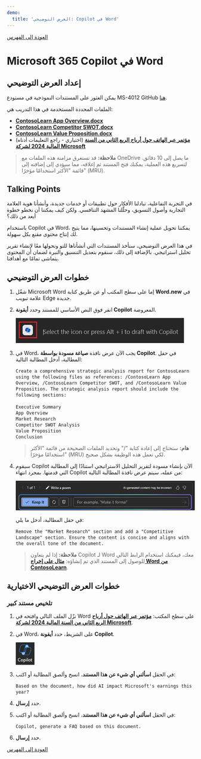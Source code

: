 ```yaml
---
demo:
  title: 'العرض التوضيحي: Copilot في Word'
---
```


[العودة إلى الفهرس](https://microsoftlearning.github.io/MS-4012-Microsoft-Copilot-Web-Based-Interactive-Experience-for-Executives/)

# Microsoft 365 Copilot في Word

## إعداد العرض التوضيحي

يمكن العثور على المستندات النموذجية في مستودع MS-4012 GitHub [هنا](https://github.com/MicrosoftLearning/MS-4012-Microsoft-Copilot-Unlocked/tree/master/Resourcefiles).

الملفات المحددة المستخدمة في هذا التدريب هي:

- [**ContosoLearn App Overview.docx**](https://github.com/MicrosoftLearning/MS-4012-Microsoft-Copilot-Unlocked/raw/master/Resourcefiles/ContosoLearn%20App%20Overview.docx)
- [**ContosoLearn Competitor SWOT.docx**](https://github.com/MicrosoftLearning/MS-4012-Microsoft-Copilot-Unlocked/raw/master/Resourcefiles/ContosoLearn%20Competitor%20SWOT.docx)
- [**ContosoLearn Value Proposition.docx**](https://github.com/MicrosoftLearning/MS-4012-Microsoft-Copilot-Unlocked/raw/master/Resourcefiles/ContosoLearn%20Value%20Proposition.docx)
- (اختياري - راجع التعليمات أدناه) [**مؤتمر عبر الهاتف حول أرباح الربع الثاني من السنة المالية 2024 لشركة Microsoft**](https://github.com/MicrosoftLearning/MS-4012-Microsoft-Copilot-Unlocked/raw/master/Resourcefiles/Microsoft_FY24_Second_Quarter_Earnings_Conference_Call.docx) 

> **ملاحظة:** قد تستغرق مزامنة هذه الملفات مع OneDrive ما يصل إلى 10 دقائق. لتسريع هذه العملية، يمكنك فتح المستند ثم إغلاقه، مما سيؤدي إلى إضافته إلى قائمة "الأكثر استخدامًا مؤخرًا" (MRU).

## Talking Points

في التجربة التفاعلية، تبادلنا الأفكار حول تطبيقات أو خدمات جديدة، وأنشأنا هوية العلامة التجارية وأصول التسويق، وحلّلنا المشهد التنافسي. ولكن كيف يمكننا أن نخطو خطوة أبعد من ذلك؟

باستخدام Copilot في Word، يمكننا تحويل عملية إنشاء المستندات وتحسينها، مما يتيح لك إنتاج محتوى مقنع بكل سهولة.

في هذا العرض التوضيحي، سنأخذ المستندات التي أنشأناها للتو ونحولها معًا لإنشاء تقرير تحليل استراتيجي. بالإضافة إلى ذلك، سنقوم بتعديل التنسيق والنبرة لضمان أن المحتوى يتماشى تمامًا مع أهدافنا.

## خطوات العرض التوضيحي

1. شغّل Microsoft Word إما على سطح المكتب أو عن طريق كتابة **Word.new** في علامة تبويب Edge جديدة.
1. انقر فوق النص الأساسي للمستند وحدد **أيقونة Copilot** المعروضة.

    ![لقطة شاشة تظهر المسودة مع أيقونة Copilot.](../Demos/Media/draft_with_copilot_icon.png)

1. في Word، يجب الآن عرض نافذة **صياغة مسودة بواسطة Copilot**. في حقل المطالبة، أدخل المطالبة التالية:

    ```text
    Create a comprehensive strategic analysis report for ContosoLearn using the following files as references: /ContosoLearn App Overview, /ContosoLearn Competitor SWOT, and /ContosoLearn Value Proposition. The strategic analysis report should include the following sections:
        
    Executive Summary
    App Overview
    Market Research
    Competitor SWOT Analysis
    Value Proposition
    Conclusion
    ```

    > **هام:** ستحتاج إلى إعادة كتابة "/" وتحديد الملفات الصحيحة من قائمة "الأكثر استخدامًا مؤخرًا" (MRU) لكي تعمل هذه الوظيفة بشكل صحيح.

1. سيقوم Copilot الآن بإنشاء مسودة لتقرير التحليل الاستراتيجي استنادًا إلى المطالبة التي قدمتها. بمجرد انتهاء Copilot من عمله، سيتم عرض نافذة المطالبة التالية:

    ![لقطة شاشة تظهر الاحتفاظ بها في Copilot.](../Demos/Media/keep_it_or_modify.png)
    
    في حقل المطالبة، أدخل ما يلي:

    ```text
    Remove the "Market Research" section and add a "Competitive Landscape" section. Ensure the content is concise and aligns with the overall tone of the document.
    ```

    > **ملاحظة:** إذا لم يتعاون Copilot لـ Word معك، فيمكنك استخدام الرابط التالي للوصول إلى المستند الذي تم إنشاؤه: [**مثال على إخراج Word من ContosoLearn**](https://github.com/MicrosoftLearning/MS-4012-Microsoft-Copilot-Unlocked/raw/master/Resourcefiles/ContosoLearn%20Example%20Word%20Output%20(not%20to%20be%20used).docx).

## خطوات العرض التوضيحي الاختيارية

### تلخيص مستند كبير

1. نزّل الملف التالي وافتحه في Word على سطح المكتب: [**مؤتمر عبر الهاتف حول أرباح الربع الثاني من السنة المالية 2024 لشركة Microsoft**](https://github.com/MicrosoftLearning/MS-4012-Microsoft-Copilot-Unlocked/raw/master/Resourcefiles/Microsoft_FY24_Second_Quarter_Earnings_Conference_Call.docx).
1. في Word، على الشريط، حدد **أيقونة Copilot**.

    ![لقطة شاشة تظهر الاحتفاظ بها في Copilot.](../Demos/Media/copilot_icon.png)

1. في الحقل **اسألني أي شيء عن هذا المستند**، انسخ وألصق المطالبة أو اكتب: 

    ```text
    Based on the document, how did AI impact Microsoft's earnings this year?
    ```

1. حدد **إرسال**.  
1. في الحقل **اسألني أي شيء عن هذا المستند**، انسخ وألصق المطالبة أو اكتب: 

    ```text
    Copilot, generate a FAQ based on this document.
    ```
    
1. حدد **إرسال**.

[العودة إلى الفهرس](https://microsoftlearning.github.io/MS-4012-Microsoft-Copilot-Web-Based-Interactive-Experience-for-Executives/)
